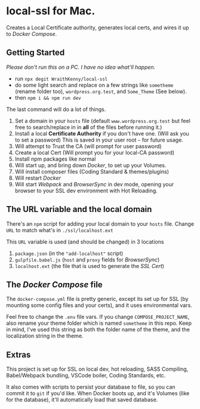 # local-ssl for Mac.
Creates a Local Certificate authority, generates local certs, and wires it up to *Docker Compose*.

## Getting Started
*Please don't run this on a PC. I have no idea what'll happen.*

* run `npx degit WraithKenny/local-ssl`
* do some light search and replace on a few strings like `sometheme` (rename folder too), `wordpress.org.test`, and `Some_Theme` (See below).
* then `npm i && npm run dev`

The last command will do a lot of things.
 1. Set a domain in your `hosts` file (default `www.wordpress.org.test` but feel free to search/replace in in **all** of the files before running it.)
 1. Install a local **Certificate Authority** if you don't have one. (Will ask you to set a password) This is saved in your user root `~` for future usage.
 1. Will attempt to Trust the CA (will prompt for user password)
 1. Create a local Cert (Will prompt you for your local-CA password)
 1. Install npm packages like normal
 1. Will start up, and bring down *Docker*, to set up your Volumes.
 1. Will install composer files (Coding Standard & themes/plugins)
 1. Will restart *Docker*
 1. Will start *Webpack* and *BrowserSync* in dev mode, opening your browser to your SSL dev environment with Hot Reloading.

## The URL variable and the local domain
There's an `npm` script for adding your local domain to your `hosts` file. Change `URL` to match what's in `./ssl/localhost.ext`

This `URL` variable is used (and should be changed) in 3 locations
 1. `package.json` (in the `"add-localhost"` script)
 1. `gulpfile.babel.js` (`host` and `proxy` fields for *BrowserSync*)
 1. `localhost.ext` (the file that is used to generate the *SSL Cert*)

## The *Docker Compose* file
The `docker-compose.yml` file is pretty generic, except its set up for SSL (by mounting some config files and your certs), and it uses environmental vars.

Feel free to change the `.env` file vars. If you change `COMPOSE_PROJECT_NAME`, also rename your theme folder which is named `sometheme` in this repo. Keep in mind, I've used this string as both the folder name of the theme, and the localization string in the theme.

## Extras
This project is set up for SSL on local dev, hot reloading, SASS Compiling, Babel/Webpack bundling, VSCode boiler, Coding Standards, etc.

It also comes with scripts to persist your database to file, so you can commit it to `git` if you'd like. When Docker boots up, and it's Volumes (like for the database), it'll automatically load that saved database.
